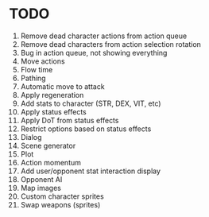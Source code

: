 <h1>TODO</h1>
<ol>
	<li>Remove dead character actions from action queue</li>
	<li>Remove dead characters from action selection rotation</li>
	<li>Bug in action queue, not showing everything</li>
	<li>Move actions</li>
	<li>Flow time</li>
	<li>Pathing</li>
	<li>Automatic move to attack</li>
	<li>Apply regeneration</li>
	<li>Add stats to character (STR, DEX, VIT, etc)</li>
	<li>Apply status effects</li>
	<li>Apply DoT from status effects</li>
	<li>Restrict options based on status effects</li>
	<li>Dialog</li>
	<li>Scene generator</li>
	<li>Plot</li>
	<li>Action momentum</li>
	<li>Add user/opponent stat interaction display</li>
	<li>Opponent AI</li>
	<li>Map images</li>
	<li>Custom character sprites</li>
	<li>Swap weapons (sprites)</li>
<ul>